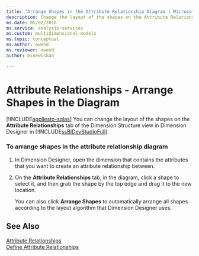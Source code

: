 ```yaml
---
title: "Arrange Shapes in the Attribute Relationship Diagram | Microsoft Docs"
description: Change the layout of the shapes on the Attribute Relationships tab of the Dimension Structure view in Dimension Designer in SQL Server Data Tools.
ms.date: 05/02/2018
ms.service: analysis-services
ms.custom: multidimensional-models
ms.topic: conceptual
ms.author: owend
ms.reviewer: owend
author: minewiskan

---
```

# Attribute Relationships - Arrange Shapes in the Diagram
[!INCLUDE[appliesto-sqlas](../includes/appliesto-sqlas.md)]
  You can change the layout of the shapes on the **Attribute Relationships** tab of the Dimension Structure view in Dimension Designer in [!INCLUDE[ssBIDevStudioFull](../includes/ssbidevstudiofull-md.md)].  
  
### To arrange shapes in the attribute relationship diagram  
  
1.  In Dimension Designer, open the dimension that contains the attributes that you want to create an attribute relationship between.  
  
2.  On the **Attribute Relationships** tab, in the diagram, click a shape to select it, and then grab the shape by the top edge and drag it to the new location.  
  
     You can also click **Arrange Shapes** to automatically arrange all shapes according to the layout algorithm that Dimension Designer uses.  
  
## See Also  
 [Attribute Relationships](../../analysis-services/multidimensional-models-olap-logical-dimension-objects/attribute-relationships.md)   
 [Define Attribute Relationships](../../analysis-services/multidimensional-models/attribute-relationships-define.md)  
  
  

